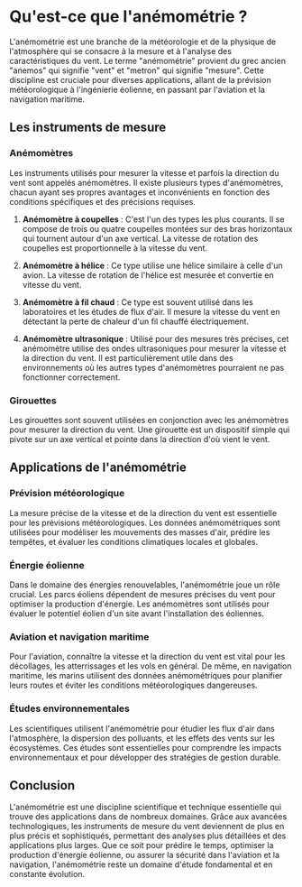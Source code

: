 # Qu'est-ce que l'anémométrie ?

L'anémométrie est une branche de la météorologie et de la physique de l'atmosphère qui se consacre à la mesure et à l'analyse des caractéristiques du vent. Le terme "anémométrie" provient du grec ancien "anemos" qui signifie "vent" et "metron" qui signifie "mesure". Cette discipline est cruciale pour diverses applications, allant de la prévision météorologique à l'ingénierie éolienne, en passant par l'aviation et la navigation maritime.

## Les instruments de mesure

### Anémomètres

Les instruments utilisés pour mesurer la vitesse et parfois la direction du vent sont appelés anémomètres. Il existe plusieurs types d'anémomètres, chacun ayant ses propres avantages et inconvénients en fonction des conditions spécifiques et des précisions requises.

1. **Anémomètre à coupelles** : C'est l'un des types les plus courants. Il se compose de trois ou quatre coupelles montées sur des bras horizontaux qui tournent autour d'un axe vertical. La vitesse de rotation des coupelles est proportionnelle à la vitesse du vent.

2. **Anémomètre à hélice** : Ce type utilise une hélice similaire à celle d'un avion. La vitesse de rotation de l'hélice est mesurée et convertie en vitesse du vent.

3. **Anémomètre à fil chaud** : Ce type est souvent utilisé dans les laboratoires et les études de flux d'air. Il mesure la vitesse du vent en détectant la perte de chaleur d'un fil chauffé électriquement.

4. **Anémomètre ultrasonique** : Utilisé pour des mesures très précises, cet anémomètre utilise des ondes ultrasoniques pour mesurer la vitesse et la direction du vent. Il est particulièrement utile dans des environnements où les autres types d'anémomètres pourraient ne pas fonctionner correctement.

### Girouettes

Les girouettes sont souvent utilisées en conjonction avec les anémomètres pour mesurer la direction du vent. Une girouette est un dispositif simple qui pivote sur un axe vertical et pointe dans la direction d'où vient le vent.

## Applications de l'anémométrie

### Prévision météorologique

La mesure précise de la vitesse et de la direction du vent est essentielle pour les prévisions météorologiques. Les données anémométriques sont utilisées pour modéliser les mouvements des masses d'air, prédire les tempêtes, et évaluer les conditions climatiques locales et globales.

### Énergie éolienne

Dans le domaine des énergies renouvelables, l'anémométrie joue un rôle crucial. Les parcs éoliens dépendent de mesures précises du vent pour optimiser la production d'énergie. Les anémomètres sont utilisés pour évaluer le potentiel éolien d'un site avant l'installation des éoliennes.

### Aviation et navigation maritime

Pour l'aviation, connaître la vitesse et la direction du vent est vital pour les décollages, les atterrissages et les vols en général. De même, en navigation maritime, les marins utilisent des données anémométriques pour planifier leurs routes et éviter les conditions météorologiques dangereuses.

### Études environnementales

Les scientifiques utilisent l'anémométrie pour étudier les flux d'air dans l'atmosphère, la dispersion des polluants, et les effets des vents sur les écosystèmes. Ces études sont essentielles pour comprendre les impacts environnementaux et pour développer des stratégies de gestion durable.

## Conclusion

L'anémométrie est une discipline scientifique et technique essentielle qui trouve des applications dans de nombreux domaines. Grâce aux avancées technologiques, les instruments de mesure du vent deviennent de plus en plus précis et sophistiqués, permettant des analyses plus détaillées et des applications plus larges. Que ce soit pour prédire le temps, optimiser la production d'énergie éolienne, ou assurer la sécurité dans l'aviation et la navigation, l'anémométrie reste un domaine d'étude fondamental et en constante évolution.